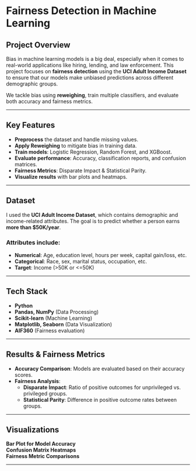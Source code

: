 
# Fairness Detection in Machine Learning

## Project Overview
Bias in machine learning models is a big deal, especially when it comes to real-world applications like hiring, lending, and law enforcement. This project focuses on **fairness detection** using the **UCI Adult Income Dataset** to ensure that our models make unbiased predictions across different demographic groups.

We tackle bias using **reweighing**, train multiple classifiers, and evaluate both accuracy and fairness metrics.

---

## Key Features
- **Preprocess** the dataset and handle missing values.
- **Apply Reweighing** to mitigate bias in training data.
- **Train models**: Logistic Regression, Random Forest, and XGBoost.
- **Evaluate performance**: Accuracy, classification reports, and confusion matrices.
- **Fairness Metrics**: Disparate Impact & Statistical Parity.
- **Visualize results** with bar plots and heatmaps.

---

## Dataset
I used the **UCI Adult Income Dataset**, which contains demographic and income-related attributes. The goal is to predict whether a person earns **more than $50K/year**.

### Attributes include:
- **Numerical**: Age, education level, hours per week, capital gain/loss, etc.
- **Categorical**: Race, sex, marital status, occupation, etc.
- **Target**: Income (>50K or <=50K)

---

##  Tech Stack
- **Python** 
- **Pandas, NumPy** (Data Processing)
- **Scikit-learn** (Machine Learning)
- **Matplotlib, Seaborn** (Data Visualization)
- **AIF360** (Fairness evaluation)

---

## Results & Fairness Metrics
- **Accuracy Comparison**: Models are evaluated based on their accuracy scores.
- **Fairness Analysis**:
  - **Disparate Impact**: Ratio of positive outcomes for unprivileged vs. privileged groups.
  - **Statistical Parity**: Difference in positive outcome rates between groups.

---

## Visualizations
 **Bar Plot for Model Accuracy**  
 **Confusion Matrix Heatmaps**  
 **Fairness Metric Comparisons**

---

